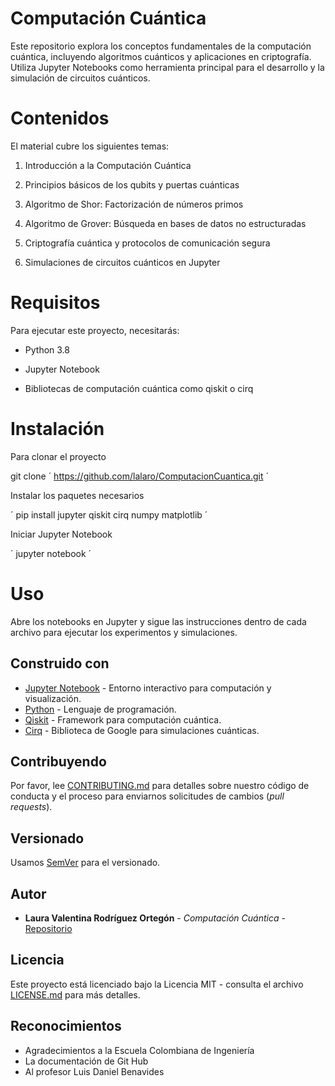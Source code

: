 # Computación Cuántica

Este repositorio explora los conceptos fundamentales de la computación cuántica, incluyendo algoritmos cuánticos y aplicaciones en criptografía. Utiliza Jupyter Notebooks como herramienta principal para el desarrollo y la simulación de circuitos cuánticos.

# Contenidos

El material cubre los siguientes temas:

1. Introducción a la Computación Cuántica

2. Principios básicos de los qubits y puertas cuánticas

3. Algoritmo de Shor: Factorización de números primos

4. Algoritmo de Grover: Búsqueda en bases de datos no estructuradas

5. Criptografía cuántica y protocolos de comunicación segura

6. Simulaciones de circuitos cuánticos en Jupyter

# Requisitos

Para ejecutar este proyecto, necesitarás:

- Python 3.8

- Jupyter Notebook

- Bibliotecas de computación cuántica como qiskit o cirq

# Instalación

Para clonar el proyecto 

git clone  ´ https://github.com/lalaro/ComputacionCuantica.git ´

Instalar los paquetes necesarios

´ pip install jupyter qiskit cirq numpy matplotlib ´

Iniciar Jupyter Notebook 

´ jupyter notebook ´

# Uso

Abre los notebooks en Jupyter y sigue las instrucciones dentro de cada archivo para ejecutar los experimentos y simulaciones.

## Construido con

* [Jupyter Notebook](https://docs.jupyter.org/en/latest/) - Entorno interactivo para computación y visualización.
* [Python](https://docs.python.org/3/) - Lenguaje de programación.
* [Qiskit](https://www.ibm.com/quantum/qiskit) - Framework para computación cuántica.
* [Cirq](https://pypi.org/project/cirq/) - Biblioteca de Google para simulaciones cuánticas.

## Contribuyendo

Por favor, lee [CONTRIBUTING.md](https://gist.github.com/PurpleBooth/b24679402957c63ec426) para detalles sobre nuestro código de conducta y el proceso para enviarnos solicitudes de cambios (*pull requests*).

## Versionado

Usamos [SemVer](http://semver.org/) para el versionado.

## Autor

* **Laura Valentina Rodríguez Ortegón** - *Computación Cuántica* - [Repositorio](https://github.com/lalaro/ComputacionCuantica.git)

## Licencia

Este proyecto está licenciado bajo la Licencia MIT - consulta el archivo [LICENSE.md](LICENSE.md) para más detalles.

## Reconocimientos

* Agradecimientos a la Escuela Colombiana de Ingeniería
* La documentación de Git Hub
* Al profesor Luis Daniel Benavides
